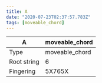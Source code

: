 ```yaml
---
title: A
date: "2020-07-23T02:37:57.783Z"
tags: [moveable_chord]
---
```


|A|moveable_chord|
|---|---|
|Type|moveable_chord|
|Root string|6|
|Fingering|5X765X|

